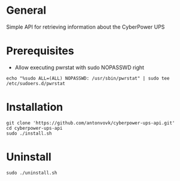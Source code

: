 # General
Simple API for retrieving information about the CyberPower UPS

# Prerequisites
 - Allow executing pwrstat with sudo NOPASSWD right

```
echo "%sudo ALL=(ALL) NOPASSWD: /usr/sbin/pwrstat" | sudo tee /etc/sudoers.d/pwrstat
```

# Installation
```
git clone 'https://github.com/antonvovk/cyberpower-ups-api.git'
cd cyberpower-ups-api
sudo ./install.sh
```

# Uninstall
```
sudo ./uninstall.sh
```
